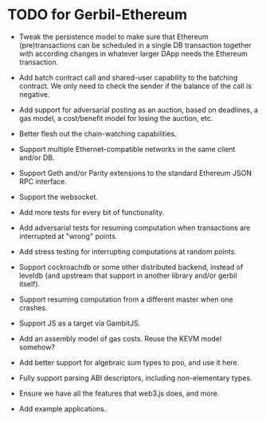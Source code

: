 TODO for Gerbil-Ethereum
========================

* Tweak the persistence model to make sure that Ethereum (pre)transactions
  can be scheduled in a single DB transaction together with according changes
  in whatever larger DApp needs the Ethereum transaction.

* Add batch contract call and shared-user capability to the batching contract.
  We only need to check the sender if the balance of the call is negative.

* Add support for adversarial posting as an auction, based on deadlines, a gas model,
  a cost/benefit model for losing the auction, etc.

* Better flesh out the chain-watching capabilities.

* Support multiple Ethernet-compatible networks in the same client and/or DB.

* Support Geth and/or Parity extensions to the standard Ethereum JSON RPC interface.

* Support the websocket.

* Add more tests for every bit of functionality.

* Add adversarial tests for resuming computation when transactions are
  interrupted at "wrong" points.

* Add stress testing for interrupting computations at random points.

* Support cockroachdb or some other distributed backend, instead of leveldb
  (and upstream that support in another library and/or gerbil itself).

* Support resuming computation from a different master when one crashes.

* Support JS as a target via GambitJS.

* Add an assembly model of gas costs. Reuse the KEVM model somehow?

* Add better support for algebraic sum types to poo, and use it here.

* Fully support parsing ABI descriptors, including non-elementary types.

* Ensure we have all the features that web3.js does, and more.

* Add example applications.

